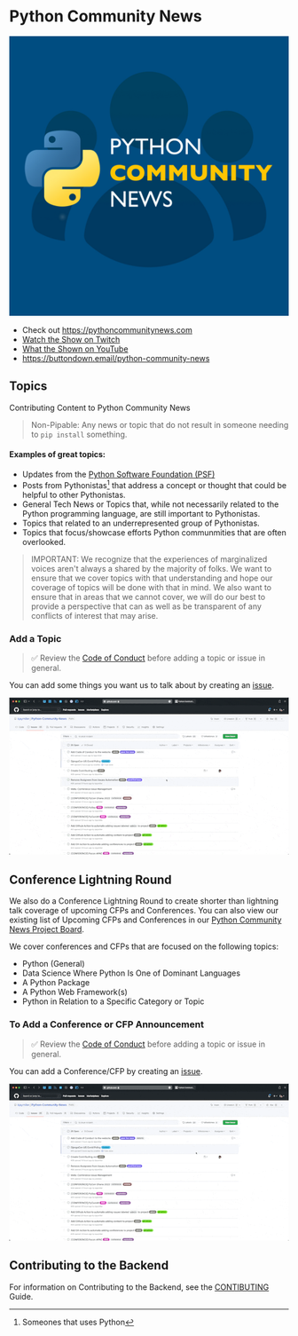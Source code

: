 # Python Community News
![PCN Logo](.github/assets/PCN%20Logo%20V0.16.jpg)

- Check out <https://pythoncommunitynews.com>
- [Watch the Show on Twitch](https://twitch.tv/kjaymiller)
- [What the Shown on YouTube](https://youtube.com/c/kjaymiller)
- https://buttondown.email/python-community-news
## Topics

Contributing Content to Python Community News

> Non-Pipable: Any news or topic that do not result in someone needing to `pip install` something.

#### Examples of great topics:

- Updates from the [Python Software Foundation (PSF)](https://www.python.org/psf/)
- Posts from Pythonistas[^1] that address a concept or thought that could be helpful to other Pythonistas.
- General Tech News or Topics that, while not necessarily related to the Python programming language, are still important to Pythonistas.
- Topics that related to an underrepresented group of Pythonistas.
- Topics that focus/showcase efforts Python communmities that are often overlooked.

> IMPORTANT: We recognize that the experiences of marginalized voices aren't always a shared by the majority of folks. We want to ensure that we cover topics with that understanding and hope our coverage of topics will be done with that in mind. We also want to ensure that in areas that we cannot cover, we will do our best to provide a perspective that can as well as be transparent of any conflicts of interest that may arise.

### Add a Topic

> :white_check_mark: Review the [Code of Conduct](CODE_OF_CONDUCT.md) before adding a topic or issue in general.

You can add some things you want us to talk about by creating an 
[issue](https://github.com/kjaymiller/Python-Community-News/issues/new/choose).

![Add a Topic](.github/assets/Add%20Topic.gif)
## Conference Lightning Round

We also do a Conference Lightning Round to create shorter than lightning talk coverage of upcoming CFPs and Conferences. You can also view our existing list of Upcoming CFPs and Conferences in our [Python Community News Project Board](https://github.com/users/kjaymiller/projects/4/views/3).

We cover conferences and CFPs that are focused on the following topics:

- Python (General)
- Data Science Where Python Is One of Dominant Languages
- A Python Package
- A Python Web Framework(s)
- Python in Relation to a Specific Category or Topic

### To Add a Conference or CFP Announcement
> :white_check_mark: Review the [Code of Conduct](CODE_OF_CONDUCT.md) before adding a topic or issue in general.

You can add a Conference/CFP by creating an 
[issue](https://github.com/kjaymiller/Python-Community-News/issues/new/choose).

![Add a Conference](.github/assets/Add%20Conference.gif)
## Contributing to the Backend
For information on Contributing to the Backend, see the [CONTIBUTING](CONTRIBUTING.md) Guide.

[^1]: Someones that uses Python
